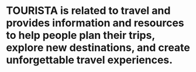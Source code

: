 # TOURISTA is related to travel and provides information and resources to help people plan their trips, explore new destinations, and create unforgettable travel experiences.
